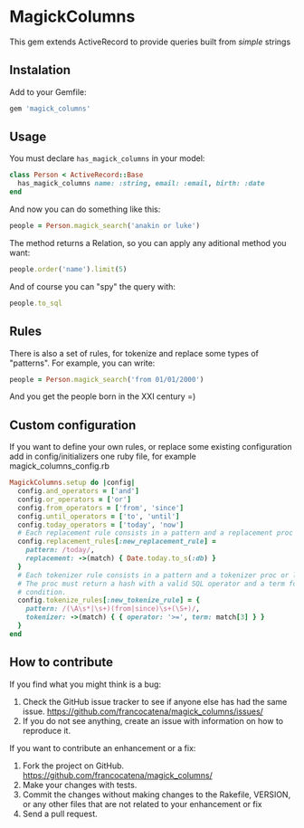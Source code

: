 # MagickColumns

This gem extends ActiveRecord to provide queries built from *simple* strings

## Instalation

Add to your Gemfile:

```ruby
gem 'magick_columns'
```

## Usage

You must declare `has_magick_columns` in your model:

```ruby
class Person < ActiveRecord::Base
  has_magick_columns name: :string, email: :email, birth: :date
end
```

And now you can do something like this:

```ruby
people = Person.magick_search('anakin or luke')
```

The method returns a Relation, so you can apply any aditional method you want:

```ruby
people.order('name').limit(5)
```

And of course you can "spy" the query with:

```ruby
people.to_sql
```

## Rules

There is also a set of rules, for tokenize and replace some types of "patterns".
For example, you can write:

```ruby
people = Person.magick_search('from 01/01/2000')
```

And you get the people born in the XXI century =)

## Custom configuration

If you want to define your own rules, or replace some existing configuration add
in config/initializers one ruby file, for example magick_columns_config.rb

```ruby
MagickColumns.setup do |config|
  config.and_operators = ['and']
  config.or_operators = ['or']
  config.from_operators = ['from', 'since']
  config.until_operators = ['to', 'until']
  config.today_operators = ['today', 'now']
  # Each replacement rule consists in a pattern and a replacement proc or lambda
  config.replacement_rules[:new_replacement_rule] =
    pattern: /today/,
    replacement: ->(match) { Date.today.to_s(:db) }
  }
  # Each tokenizer rule consists in a pattern and a tokenizer proc or lambda.
  # The proc must return a hash with a valid SQL operator and a term for the
  # condition.
  config.tokenize_rules[:new_tokenize_rule] = {
    pattern: /(\A\s*|\s+)(from|since)\s+(\S+)/,
    tokenizer: ->(match) { { operator: '>=', term: match[3] } }
  }
end
```

## How to contribute

If you find what you might think is a bug:

1. Check the GitHub issue tracker to see if anyone else has had the same issue.
   https://github.com/francocatena/magick_columns/issues/
2. If you do not see anything, create an issue with information on how to reproduce it.

If you want to contribute an enhancement or a fix:

1. Fork the project on GitHub.
   https://github.com/francocatena/magick_columns/
2. Make your changes with tests.
3. Commit the changes without making changes to the Rakefile, VERSION, or any other files that are not related to your enhancement or fix
4. Send a pull request.